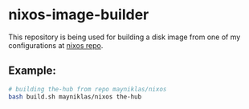 # nixos-image-builder

This repository is being used for building a disk image from one of my configurations at [nixos repo](https://github.com/mayniklas/nixos).

## Example:
```bash
# building the-hub from repo mayniklas/nixos
bash build.sh mayniklas/nixos the-hub
```
